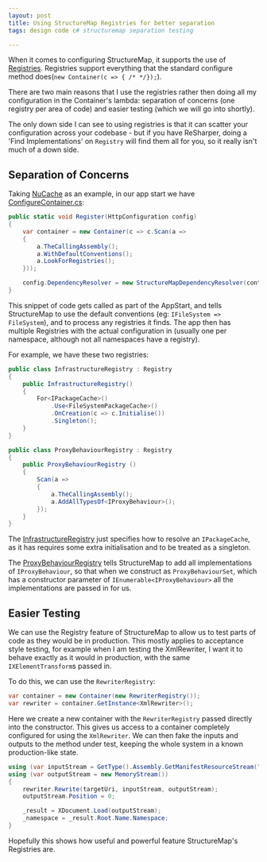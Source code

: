 ```yaml
---
layout: post
title: Using StructureMap Registries for better separation
tags: design code c# structuremap separation testing

---
```


When it comes to configuring StructureMap, it supports the use of [Registries][structuremap-registries].  Registries support everything that the standard configure method does(`new Container(c => { /* */});`).

There are two main reasons that I use the registries rather then doing all my configuration in the Container's lambda:  separation of concerns (one registry per area of code) and easier testing (which we will go into shortly).

The only down side I can see to using registries is that it can scatter your configuration across your codebase - but if you have ReSharper, doing a 'Find Implementations' on `Registry` will find them all for you, so it really isn't much of a down side.

## Separation of Concerns

Taking [NuCache][github-nucache] as an example, in our app start we have [ConfigureContainer.cs][github-nucache-configurecontainers]:

```csharp
public static void Register(HttpConfiguration config)
{
	var container = new Container(c => c.Scan(a =>
	{
		a.TheCallingAssembly();
		a.WithDefaultConventions();
		a.LookForRegistries();
	}));

	config.DependencyResolver = new StructureMapDependencyResolver(container);
}
```

This snippet of code gets called as part of the AppStart, and tells StructureMap to use the default conventions (eg: `IFileSystem => FileSystem`), and to process any registries it finds.  The app then has multiple Registries with the actual configuration in (usually one per namespace, although not all namespaces have a registry).

For example, we have these two registries:

```csharp
public class InfrastructureRegistry : Registry
{
	public InfrastructureRegistry()
	{
		For<IPackageCache>()
			.Use<FileSystemPackageCache>()
			.OnCreation(c => c.Initialise())
			.Singleton();
	}
}

public class ProxyBehaviourRegistry : Registry
{
	public ProxyBehaviourRegistry ()
	{
		Scan(a =>
		{
			a.TheCallingAssembly();
			a.AddAllTypesOf<IProxyBehaviour>();
		});
	}
}
```

The [InfrastructureRegistry][github-nucache-infrastructureregistry] just specifies how to resolve an `IPackageCache`, as it has requires some extra initialisation and to be treated as a singleton.

The [ProxyBehaviourRegistry][github-nucache-proxyregistry] tells StructureMap to add all implementations of `IProxyBehaviour`, so that when we construct as `ProxyBehaviourSet`, which has a constructor parameter of `IEnumerable<IProxyBehaviour>` all the implementations are passed in for us.

## Easier Testing

We can use the Registry feature of StructureMap to allow us to test parts of code as they would be in production.  This mostly applies to acceptance style testing, for example when I am testing the XmlRewriter, I want it to behave exactly as it would in production, with the same `IXElementTransform`s passed in.

To do this, we can use the `RewriterRegistry`:

```csharp
var container = new Container(new RewriterRegistry());
var rewriter = container.GetInstance<XmlRewriter>();
```

Here we create a new container with the `RewriterRegistry` passed directly into the constructor.  This gives us access to a container completely configured for using the `XmlRewriter`.  We can then fake the inputs and outputs to the method under test, keeping the whole system in a known production-like state.

```csharp
using (var inputStream = GetType().Assembly.GetManifestResourceStream("NuCache.Tests.Packages.xml"))
using (var outputStream = new MemoryStream())
{
	rewriter.Rewrite(targetUri, inputStream, outputStream);
	outputStream.Position = 0;

	_result = XDocument.Load(outputStream);
	_namespace = _result.Root.Name.Namespace;
}
```

Hopefully this shows how useful and powerful feature StructureMap's Registries are.


[github-nucache]: https://github.com/Pondidum/NuCache
[github-nucache-configurecontainers]: https://github.com/Pondidum/NuCache/blob/master/NuCache/App_Start/ConfigureContainer.cs
[github-nucache-infrastructureregistry]: https://github.com/Pondidum/NuCache/blob/master/NuCache/Infrastructure/InfrastructureRegistry.cs
[github-nucache-proxyregistry]: https://github.com/Pondidum/NuCache/blob/master/NuCache/ProxyBehaviour/ProxyBehaviourRegistry.cs
[structuremap-registries]: http://fubuworld.com/structuremap/registration/registry-dsl/
